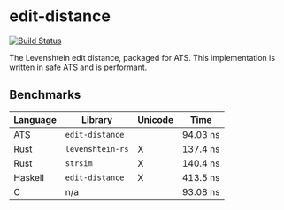 # edit-distance

[![Build Status](https://travis-ci.org/vmchale/edit-distance.svg?branch=master)](https://travis-ci.org/vmchale/edit-distance)

The Levenshtein edit distance, packaged for ATS. This implementation is written
in safe ATS and is performant.

## Benchmarks

| Language | Library | Unicode | Time |
| -------- | ------- | ------- | ---- |
| ATS | `edit-distance` |  | 94.03 ns |
| Rust | `levenshtein-rs` | X | 137.4 ns
| Rust | `strsim` | X | 140.4 ns
| Haskell | `edit-distance` | X | 413.5 ns |
| C | n/a |  | 93.08 ns |
